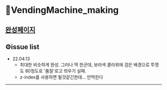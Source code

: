 # 🥤VendingMachine_making
[완성페이지](https://ryungom.github.io/VendingMachine/)
---
## ⚙️issue list
- 22.04.13
  - 최대한 비슷하게 완성. 그러나 딱 한군데, 보라색 콜라위에 검은 배경으로 투명도 80정도로 '품절'로고 띄우기 실패.
  - z-index를 사용하면 될것같긴한데... 안먹힌다
---

